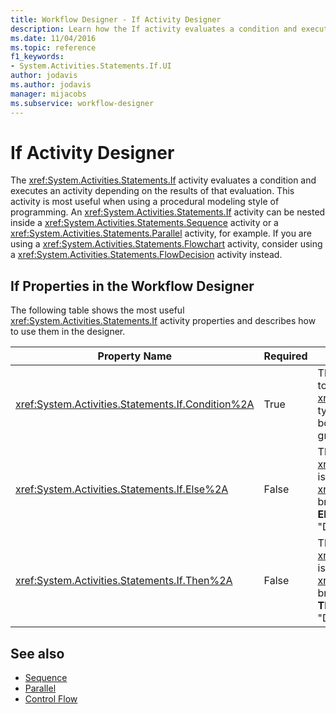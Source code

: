 ```yaml
---
title: Workflow Designer - If Activity Designer
description: Learn how the If activity evaluates a condition and executes an activity depending on the results of that evaluation.
ms.date: 11/04/2016
ms.topic: reference
f1_keywords:
- System.Activities.Statements.If.UI
author: jodavis
ms.author: jodavis
manager: mijacobs
ms.subservice: workflow-designer
---
```

# If Activity Designer

The <xref:System.Activities.Statements.If> activity evaluates a condition and executes an activity depending on the results of that evaluation. This activity is most useful when using a procedural modeling style of programming. An <xref:System.Activities.Statements.If> activity can be nested inside a <xref:System.Activities.Statements.Sequence> activity or a <xref:System.Activities.Statements.Parallel> activity, for example. If you are using a <xref:System.Activities.Statements.Flowchart> activity, consider using a <xref:System.Activities.Statements.FlowDecision> activity instead.

## If Properties in the Workflow Designer

The following table shows the most useful <xref:System.Activities.Statements.If> activity properties and describes how to use them in the designer.

|Property Name|Required|Usage|
|-|--------------|-|
|<xref:System.Activities.Statements.If.Condition%2A>|True|The condition that determines which child activity to execute. To set the <xref:System.Activities.Statements.If.Condition%2A>, type a Visual Basic expression in the **Condition** box on the **If** activity designer or in the property grid.|
|<xref:System.Activities.Statements.If.Else%2A>|False|The activity to execute if the <xref:System.Activities.Statements.If.Condition%2A> is **false**. To add an activity that is executed by the <xref:System.Activities.Statements.If.Else%2A> branch, drop an activity from the **Toolbox** into the **Else** box on the **If** activity designer with hint text "Drop Activity Here".|
|<xref:System.Activities.Statements.If.Then%2A>|False|The activity to execute if the <xref:System.Activities.Statements.If.Condition%2A> is **true**. To add an activity that is executed by the <xref:System.Activities.Statements.If.Then%2A> branch, drop an activity from the **Toolbox** into the **Then** box on the **If** activity designer with hint text "Drop Activity Here".|

## See also

- [Sequence](../workflow-designer/sequence-activity-designer.md)
- [Parallel](../workflow-designer/parallel-activity-designer.md)
- [Control Flow](../workflow-designer/control-flow-activity-designers.md)
